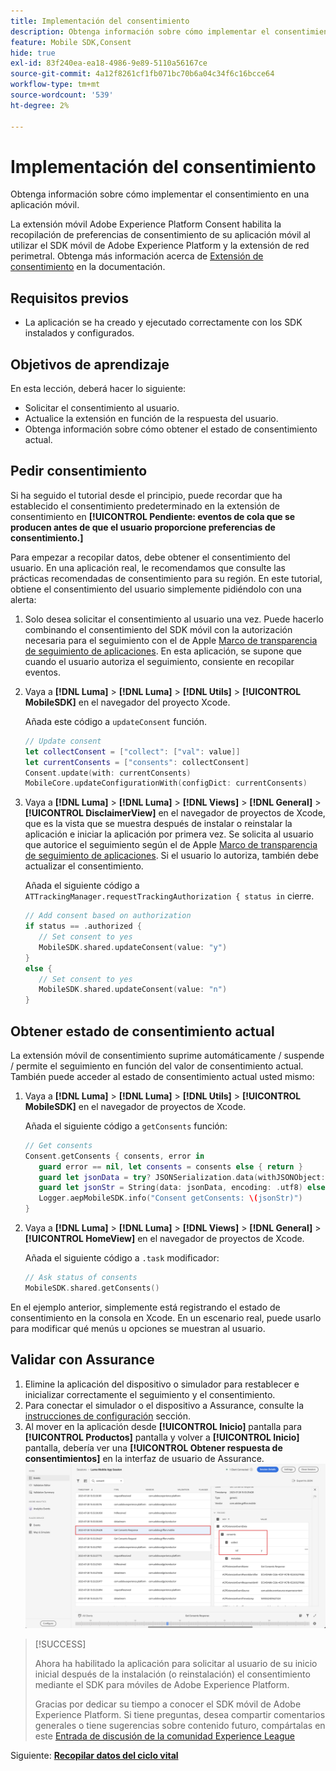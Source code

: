 ```yaml
---
title: Implementación del consentimiento
description: Obtenga información sobre cómo implementar el consentimiento en una aplicación móvil.
feature: Mobile SDK,Consent
hide: true
exl-id: 83f240ea-ea18-4986-9e89-5110a56167ce
source-git-commit: 4a12f8261cf1fb071bc70b6a04c34f6c16bcce64
workflow-type: tm+mt
source-wordcount: '539'
ht-degree: 2%

---
```


# Implementación del consentimiento

Obtenga información sobre cómo implementar el consentimiento en una aplicación móvil.

La extensión móvil Adobe Experience Platform Consent habilita la recopilación de preferencias de consentimiento de su aplicación móvil al utilizar el SDK móvil de Adobe Experience Platform y la extensión de red perimetral. Obtenga más información acerca de [Extensión de consentimiento](https://developer.adobe.com/client-sdks/documentation/consent-for-edge-network/) en la documentación.

## Requisitos previos

* La aplicación se ha creado y ejecutado correctamente con los SDK instalados y configurados.

## Objetivos de aprendizaje

En esta lección, deberá hacer lo siguiente:

* Solicitar el consentimiento al usuario.
* Actualice la extensión en función de la respuesta del usuario.
* Obtenga información sobre cómo obtener el estado de consentimiento actual.

## Pedir consentimiento

Si ha seguido el tutorial desde el principio, puede recordar que ha establecido el consentimiento predeterminado en la extensión de consentimiento en **[!UICONTROL Pendiente: eventos de cola que se producen antes de que el usuario proporcione preferencias de consentimiento.]**

Para empezar a recopilar datos, debe obtener el consentimiento del usuario. En una aplicación real, le recomendamos que consulte las prácticas recomendadas de consentimiento para su región. En este tutorial, obtiene el consentimiento del usuario simplemente pidiéndolo con una alerta:

1. Solo desea solicitar el consentimiento al usuario una vez. Puede hacerlo combinando el consentimiento del SDK móvil con la autorización necesaria para el seguimiento con el de Apple [Marco de transparencia de seguimiento de aplicaciones](https://developer.apple.com/documentation/apptrackingtransparency). En esta aplicación, se supone que cuando el usuario autoriza el seguimiento, consiente en recopilar eventos.

1. Vaya a **[!DNL Luma]** > **[!DNL Luma]** > **[!DNL Utils]** > **[!UICONTROL MobileSDK]** en el navegador del proyecto Xcode.

   Añada este código a `updateConsent` función.

   ```swift
   // Update consent
   let collectConsent = ["collect": ["val": value]]
   let currentConsents = ["consents": collectConsent]
   Consent.update(with: currentConsents)
   MobileCore.updateConfigurationWith(configDict: currentConsents)
   ```

1. Vaya a **[!DNL Luma]** > **[!DNL Luma]** > **[!DNL Views]** > **[!DNL General]** > **[!UICONTROL DisclaimerView]** en el navegador de proyectos de Xcode, que es la vista que se muestra después de instalar o reinstalar la aplicación e iniciar la aplicación por primera vez. Se solicita al usuario que autorice el seguimiento según el de Apple [Marco de transparencia de seguimiento de aplicaciones](https://developer.apple.com/documentation/apptrackingtransparency). Si el usuario lo autoriza, también debe actualizar el consentimiento.

   Añada el siguiente código a `ATTrackingManager.requestTrackingAuthorization { status in` cierre.

   ```swift
   // Add consent based on authorization
   if status == .authorized {
      // Set consent to yes
      MobileSDK.shared.updateConsent(value: "y")
   }
   else {
      // Set consent to yes
      MobileSDK.shared.updateConsent(value: "n")
   }
   ```

## Obtener estado de consentimiento actual

La extensión móvil de consentimiento suprime automáticamente / suspende / permite el seguimiento en función del valor de consentimiento actual. También puede acceder al estado de consentimiento actual usted mismo:

1. Vaya a **[!DNL Luma]** > **[!DNL Luma]** > **[!DNL Utils]** > **[!UICONTROL MobileSDK]** en el navegador de proyectos de Xcode.

   Añada el siguiente código a `getConsents` función:

   ```swift
   // Get consents
   Consent.getConsents { consents, error in
      guard error == nil, let consents = consents else { return }
      guard let jsonData = try? JSONSerialization.data(withJSONObject: consents, options: .prettyPrinted) else { return }
      guard let jsonStr = String(data: jsonData, encoding: .utf8) else { return }
      Logger.aepMobileSDK.info("Consent getConsents: \(jsonStr)")
   }
   ```

2. Vaya a **[!DNL Luma]** > **[!DNL Luma]** > **[!DNL Views]** > **[!DNL General]** > **[!UICONTROL HomeView]** en el navegador de proyectos de Xcode.

   Añada el siguiente código a `.task` modificador:

   ```swift
   // Ask status of consents
   MobileSDK.shared.getConsents()   
   ```

En el ejemplo anterior, simplemente está registrando el estado de consentimiento en la consola en Xcode. En un escenario real, puede usarlo para modificar qué menús u opciones se muestran al usuario.

## Validar con Assurance

1. Elimine la aplicación del dispositivo o simulador para restablecer e inicializar correctamente el seguimiento y el consentimiento.
1. Para conectar el simulador o el dispositivo a Assurance, consulte la [instrucciones de configuración](assurance.md#connecting-to-a-session) sección.
1. Al mover en la aplicación desde **[!UICONTROL Inicio]** pantalla para **[!UICONTROL Productos]** pantalla y volver a **[!UICONTROL Inicio]** pantalla, debería ver una **[!UICONTROL Obtener respuesta de consentimientos]** en la interfaz de usuario de Assurance.
   ![validación del consentimiento](assets/consent-update.png)


>[!SUCCESS]
>
>Ahora ha habilitado la aplicación para solicitar al usuario de su inicio inicial después de la instalación (o reinstalación) el consentimiento mediante el SDK para móviles de Adobe Experience Platform.
>
>Gracias por dedicar su tiempo a conocer el SDK móvil de Adobe Experience Platform. Si tiene preguntas, desea compartir comentarios generales o tiene sugerencias sobre contenido futuro, compártalas en este [Entrada de discusión de la comunidad Experience League](https://experienceleaguecommunities.adobe.com/t5/adobe-experience-platform-data/tutorial-discussion-implement-adobe-experience-cloud-in-mobile/td-p/443796)

Siguiente: **[Recopilar datos del ciclo vital](lifecycle-data.md)**
